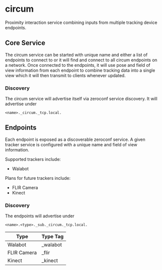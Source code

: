 # circum
Proximity interaction service combining inputs from multiple tracking device endpoints.

## Core Service
The circum service can be started with unique name and either a list of endpoints to connect to or it will find and connect to all circum endpoints on a network. Once connected to the endpoints, it will use pose and field of view information from each endpoint to combine tracking data into a single view which it will then transmit to clients whenever updated.

### Discovery
The circum service will advertise itself via zeroconf service discovery. It will advertise under
```
<name>._circum._tcp.local.
```

## Endpoints
Each endpoint is exposed as a discoverable zeroconf service. A given tracker service is configured with a unique name and field of view information.

Supported trackers include:

* Walabot

Plans for future trackers include:

* FLIR Camera
* Kinect

### Discovery
The endpoints will advertise under
```
<name>.<type>._sub._circum._tcp.local.
```

|    Type     | Type Tag |
|-------------|----------|
| Walabot     | _walabot |
| FLIR Camera | _flir    |
| Kinect      | _kinect  |
